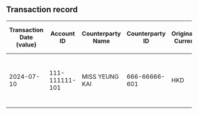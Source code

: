 ## Transaction record
| Transaction Date (value) | Account ID | Counterparty Name | Counterparty ID | Originating Currency | Originating Amount | Debit Credit Indicator | Beneficiary Bank Raw | Originator Bank Raw | Beneficiary Name | Originator Account Number | Transaction Type Source | Transaction Code Description | Sending Bank Account Number | Sending Bank Address | Converted Amount | Fraud payment |
| --- | --- | --- | --- | --- | --- | --- | --- | --- | --- | --- | --- | --- | --- | --- | --- | --- |
| 2024-07-10 | 111-111111-101 | MISS YEUNG KAI | 666-66666-601 | HKD | 1 | C | Hang Seng Bank Ltd. | The Hongkong and Shanghai Banking Corporation Limited | Mr CHAN TAI MAN AND OTHERS | 666-66666-601 | CWTF | Default transaction | NaN | The Hongkong and Shanghai Banking Corporation Limited HK | 1 | 1 |